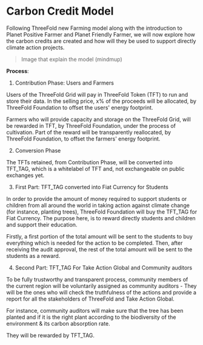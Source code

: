 # Carbon Credit Model 

Following ThreeFold new Farming model along with the introduction to Planet Positive Farmer and Planet Friendly Farmer, we will now explore how the carbon credits are created and how will they be used to support directly climate action projects.

> Image that explain the model (mindmup)

**Process**: 

1. Contribution Phase: Users and Farmers 

Users of the ThreeFold Grid will pay in ThreeFold Token (TFT) to run and store their data. In the selling price, x% of the proceeds will be allocated, by ThreeFold Foundation to offset the users' energy footprint. 

Farmers who will provide capacity and storage on the ThreeFold Grid, will be rewarded in TFT, by ThreeFold Foundation, under the process of cultivation. Part of the reward will be transparently reallocated, by ThreeFold Foundation, to offset the farmers' energy footprint. 

2. Conversion Phase 

The TFTs retained, from Contribution Phase, will be converted into TFT_TAG, which is a whitelabel of TFT and, not exchangeable on public exchanges yet. 

3. First Part: TFT_TAG converted into Fiat Currency for Students

In order to provide the amount of money required to support students or children from all around the world in taking action against climate change (for instance, planting trees), ThreeFold Foundation will buy the TFT_TAG for Fiat Currency. The purpose here, is to reward directly students and children and support their education. 

Firstly, a first portion of the total amount will be sent to the students to buy everything which is needed for the action to be completed. Then, after receiving the audit approval, the rest of the total amount will be sent to the students as a reward. 

4. Second Part: TFT_TAG For Take Action Global and Community auditors 

To be fully trustworthy and transparent process, community members of the current region will be voluntarily assigned as community auditors - They will be the ones who will check the truthfulness of the actions and provide a report for all the stakeholders of ThreeFold and Take Action Global. 

For instance, community auditors will make sure that the tree has been planted and if it is the right plant according to the biodiversity of the environment & its carbon absorption rate. 

They will be rewarded by TFT_TAG. 


